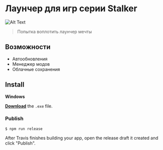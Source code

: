 # Лаунчер для игр серии Stalker
![Alt Text](https://github.com/infabls/testLauncher/raw/main/static/tiser.gif)
> Попытка воплотить лаунчер мечты

## Возможности
- Автообновления
- Менеджер модов
- Облачные сохранения

## Install

**Windows**

[**Download**](https://github.com/infabls/testLauncher/releases/latest) the `.exe` file.

### Publish

```
$ npm run release
```

After Travis finishes building your app, open the release draft it created and click "Publish".
